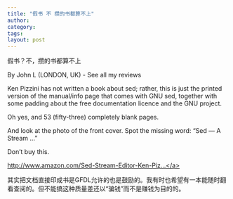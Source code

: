 ```yaml
---
title: "假书 不 攒的书都算不上"
author:
category: 
tags: 
layout: post
---
```

假书？不，攒的书都算不上

By John L (LONDON, UK) - See all my reviews

Ken Pizzini has not written a book about sed; rather, this is just the printed version of the manual/info page that comes with GNU sed, together with some padding about the free documentation licence and the GNU project.

Oh yes, and 53 (fifty-three) completely blank pages.

And look at the photo of the front cover. Spot the missing word: “Sed — A Stream …”

Don’t buy this. 

<a href="http://www.amazon.com/Sed-Stream-Editor-Ken-Pizzini/dp/0595100430/ref=pd_bbs_6/102-4073332-7886520?ie=UTF8&s=books&qid=1190334185&sr=8-6">http://www.amazon.com/Sed-Stream-Editor-Ken-Piz...</a>

其实把文档直接印成书是GFDL允许的也是鼓励的。我有时也希望有一本能随时翻看查阅的。但不能搞这种质量差还以“骗钱”而不是赚钱为目的的。

